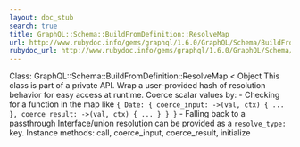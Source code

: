 ```yaml
---
layout: doc_stub
search: true
title: GraphQL::Schema::BuildFromDefinition::ResolveMap
url: http://www.rubydoc.info/gems/graphql/1.6.0/GraphQL/Schema/BuildFromDefinition/ResolveMap
rubydoc_url: http://www.rubydoc.info/gems/graphql/1.6.0/GraphQL/Schema/BuildFromDefinition/ResolveMap
---
```


Class: GraphQL::Schema::BuildFromDefinition::ResolveMap < Object
This class is part of a private API.
Wrap a user-provided hash of resolution behavior for easy access at
runtime. 
Coerce scalar values by: - Checking for a function in the map like
`{ Date: { coerce_input: ->(val, ctx) { ... }, coerce_result:
->(val, ctx) { ... } } }` - Falling back to a passthrough 
Interface/union resolution can be provided as a `resolve_type:` key.
Instance methods:
call, coerce_input, coerce_result, initialize


